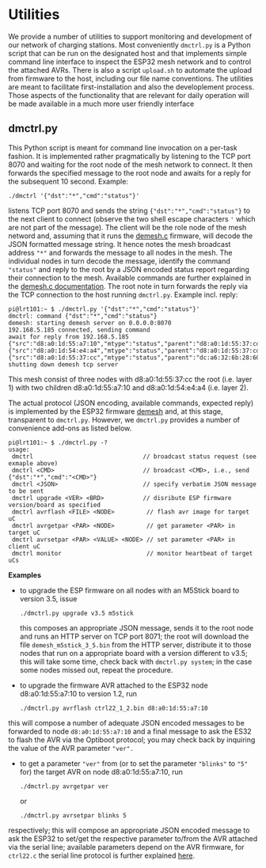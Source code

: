 # Utilities

We provide a number of utilities to support monitoring and development of our network of charging stations. Most conveniently `dmctrl.py` is a Python script that can be run on the designated host and that implements simple command line interface to inspect the ESP32 mesh network and to control the attached AVRs. There is also a script `upload.sh` to automate the upload from firmware to the host, including our file name conventions. The utilities are meant to facilitate first-installation and also the developlement process.  Those aspects of the functionality that are relevant for daily operation will be made available in a much more user friendly interface

 

## dmctrl.py

This Python script is meant for command line invocation on a per-task fashion. It is implemented rather pragmatically by listening to the TCP port 8070 and waiting for the root node of the mesh network to connect. It then forwards the specified message to the root node and awaits for a reply for the subsequent 10 second. Example:

```
./dmctrl '{"dst":"*","cmd":"status"}'
```

listens TCP port 8070 and sends the string `{"dst":"*","cmd":"status"}` to the next client to connect (observe the two shell escape characters `'` which are not part of the message). The client will be the role node of the mesh netword and, assuming that it runs the [demesh.c](../demesh/) firmware, will decode the JSON formatted message string. It hence notes the mesh broadcast address `"*"` and forwards the message to all nodes in the mesh. The individual nodes in turn decode the message, identify the command `"status"` and reply to the root by a JSON encoded status report regarding their connection to the mesh. Available commands are further explained in the [demesh.c documentation](../demesh/NodeControl.md). The root note in turn forwards the reply via the TCP connection to the host running `dmctrl.py`. Example incl. reply:

```
pi@lrt101:~ $ ./dmctrl.py '{"dst":"*","cmd":"status"}'
dmctrl: command {"dst":"*","cmd":"status"}
demesh: starting demesh server on 0.0.0.0:8070
192.168.5.185 connected, sending command
await for reply from 192.168.5.185
{"src":"d8:a0:1d:55:a7:10","mtype":"status","parent":"d8:a0:1d:55:37:cd","rssi":-40,"layer":2,"nodes":3,"plat":57}
{"src":"d8:a0:1d:54:e4:a4","mtype":"status","parent":"d8:a0:1d:55:37:cd","rssi":-52,"layer":2,"nodes":3,"plat":45}
{"src":"d8:a0:1d:55:37:cc","mtype":"status","parent":"dc:a6:32:6b:28:60","rssi":-26,"layer":1,"nodes":3,"plat":0}
shutting down demesh tcp server
```

This mesh consist of three nodes with d8:a0:1d:55:37:cc the root (i.e. layer 1) with two children d8:a0:1d:55:a7:10 and  d8:a0:1d:54:e4:a4 (i.e. layer 2). 

The actual protocol (JSON encoding, available commands, expected reply) is implemented by the ESP32 firmware [demesh](../demesh/) and, at this stage, transparent to `dmctrl.py`. However, we `dmctrl.py` provides a number of convenience add-ons as listed below.

```
pi@lrt101:~ $ ./dmctrl.py -?
usage:
 dmctrl                               // broadcast status request (see exmaple above)
 dmctrl <CMD>                         // broadcast <CMD>, i.e., send {"dst":"*","cmd":"<CMD>"}
 dmctrl <JSON>                        // specify verbatim JSON message to be sent
 dmctrl upgrade <VER> <BRD>           // disribute ESP firmware version/board as specified
 dmctrl avrflash <FILE> <NODE>         // flash avr image for target uC
 dmctrl avrgetpar <PAR> <NODE>         // get parameter <PAR> in target uC
 dmctrl avrsetpar <PAR> <VALUE> <NODE> // set parameter <PAR> in client uC 
 dmctrl monitor                        // monitor heartbeat of target uCs 
```

**Examples**

- to upgrade the ESP firmware on all nodes with an M5Stick board to version 3.5, issue
  ```
  ./dmctrl.py upgrade v3.5 m5stick
  ```
  this composes an appropriate JSON message, sends it to the root node and runs an HTTP server on TCP port 8071; the root will download the file `demesh_m5stick_3_5.bin` from the HTTP server, distribute it to those nodes that run on a  appropriate board with a version different to v3.5; this will take some time, check back with `dmctrl.py system`; in the case some nodes missed out, repeat the procedure.


- to upgrade the firmware AVR attached to the ESP32 node d8:a0:1d:55:a7:10 to version 1.2, run
  ```
  ./dmctrl.py avrflash ctrl22_1_2.bin d8:a0:1d:55:a7:10
  ```
this will compose a number of adequate JSON encoded messages to be forwarded to node `d8:a0:1d:55:a7:10` and a final message to ask the ES32 to flash the AVR via the Optiboot protocol; you may check back by inquiring the value of the AVR parameter `"ver".`

- to get a parameter `"ver"` from (or to set the parameter `"blinks"` to `"5"` for) the target AVR on node d8:a0:1d:55:a7:10, run

  ```
  ./dmctrl.py avrgetpar ver
  ```
  or
  ```
  ./dmctrl.py avrsetpar blinks 5
  ```
respectively; this will compose an appropriate JSON encoded message to ask the ESP32 to set/get the respective parameter to/from the AVR attached via the serial line; available parameters depend on the AVR firmware, for `ctrl22.c` the serial line protocol is further explained [here](../ctrl22/README.md#Serial-Line-Protocol).

 











